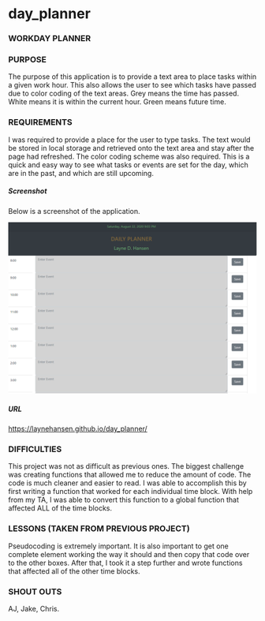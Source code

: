 # day_planner

### WORKDAY PLANNER

### PURPOSE

The purpose of this application is to provide a text area to place tasks within a given work hour. This also allows the user to see which tasks have passed due to color coding of the text areas. Grey means the time has passed. White means it is within the current hour. Green means future time.

### REQUIREMENTS

I was required to provide a place for the user to type tasks. The text would be stored in local storage and retrieved onto the text area and stay after the page had refreshed. The color coding scheme was also required. This is a quick and easy way to see what tasks or events are set for the day, which are in the past, and which are still upcoming.

##### Screenshot

Below is a screenshot of the application.

![Day Planner Screenshot](./day_planner_screenshot.png)

##### URL

https://laynehansen.github.io/day_planner/


### DIFFICULTIES

This project was not as difficult as previous ones. The biggest challenge was creating functions that allowed me to reduce the amount of code. The code is much cleaner and easier to read. I was able to accomplish this by first writing a function that worked for each individual time block. With help from my TA, I was able to convert this function to a global function that affected ALL of the time blocks.

### LESSONS (TAKEN FROM PREVIOUS PROJECT)

Pseudocoding is extremely important. It is also important to get one complete element working the way it should and then copy that code over to the other boxes. After that, I took it a step further and wrote functions that affected all of the other time blocks.

### SHOUT OUTS

AJ, Jake, Chris. 




